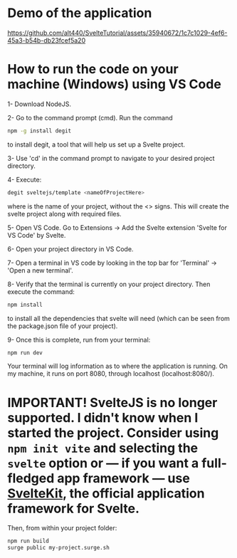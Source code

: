# Demo of the application

https://github.com/alt440/SvelteTutorial/assets/35940672/1c7c1029-4ef6-45a3-b54b-db23fcef5a20

# How to run the code on your machine (Windows) using VS Code
1- Download NodeJS.

2- Go to the command prompt (cmd). Run the command 
```bash
npm -g install degit
```
to install degit, a tool that will help us set up a Svelte project.

3- Use 'cd' in the command prompt to navigate to your desired project directory.

4- Execute:
```bash
degit sveltejs/template <nameOfProjectHere>
```
where <nameOfProjectHere> is the name of your project, without the <> signs. This will create the svelte project along with required files.

5- Open VS Code. Go to Extensions -> Add the Svelte extension 'Svelte for VS Code' by Svelte.

6- Open your project directory in VS Code.

7- Open a terminal in VS code by looking in the top bar for 'Terminal' -> 'Open a new terminal'.

8- Verify that the terminal is currently on your project directory. Then execute the command:
```bash
npm install
```
to install all the dependencies that svelte will need (which can be seen from the package.json file of your project).

9- Once this is complete, run from your terminal:
```bash
npm run dev
```


Your terminal will log information as to where the application is running. On my machine, it runs on port 8080, through localhost (localhost:8080/).



# IMPORTANT! SvelteJS is no longer supported. I didn't know when I started the project. Consider using `npm init vite` and selecting the `svelte` option or — if you want a full-fledged app framework — use [SvelteKit](https://kit.svelte.dev), the official application framework for Svelte.

Then, from within your project folder:

```bash
npm run build
surge public my-project.surge.sh
```
